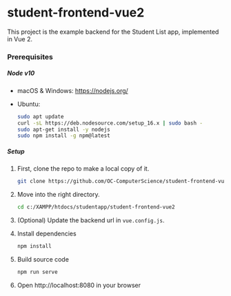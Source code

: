 # student-frontend-vue2

This project is the example backend for the Student List app, implemented in Vue 2.

### Prerequisites

##### Node v10

- macOS & Windows:
  https://nodejs.org/

- Ubuntu:
  ```bash
  sudo apt update
  curl -sL https://deb.nodesource.com/setup_16.x | sudo bash -
  sudo apt-get install -y nodejs
  sudo npm install -g npm@latest
  ```

##### Setup

1. First, clone the repo to make a local copy of it.
   ```bash
   git clone https://github.com/OC-ComputerScience/student-frontend-vue2.git
   ```
2. Move into the right directory.
   ```bash
   cd c:/XAMPP/htdocs/studentapp/student-frontend-vue2
   ```
3. (Optional) Update the backend url in `vue.config.js`.

4. Install dependencies
   ```bash
   npm install
   ```
5. Build source code
   ```bash
   npm run serve
   ```
6. Open http://localhost:8080 in your browser
